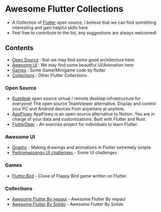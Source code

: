 # Awesome Flutter Collections
- A Collection of <a href="https://flutter.io/">Flutter</a> open source, I believe that we can find something interesting and gain helpful skills here
- Feel free to contribute to the list, any suggestions are always welcomed!

## Contents
- [Open Source](#Open-Source) : that we may find some good architecture here
- [Awesome UI](#Awesome-UI) : We may find some beautiful UI/Animation here 
- [Games](#Games) : Some Game/Minigame code by flutter
- [Collections](#Collections) : Other Flutter Collections

### Open Source
- [Rustdesk](https://github.com/rustdesk/rustdesk) open source virtual / remote desktop infrastructure for everyone! The open source TeamViewer alternative. Display and control your PC and Android devices from anywhere at anytime.
- [AppFlowy](https://github.com/AppFlowy-IO/AppFlowy) AppFlowy is an open-source alternative to Notion. You are in charge of your data and customizations. Built with Flutter and Rust.
- [FlutterDeer](https://github.com/simplezhli/flutter_deer) - An exercise project for individuals to learn Flutter.


### Awesome UI
- [Graphx](https://github.com/roipeker/graphx) - Making drawings and animations in Flutter extremely simple.
- [Pedromassango UI challenges](https://github.com/pedromassango/my_flutter_challenges) - Some UI challenges

### Games
- [Flutter.Bird](https://github.com/g0rdan/Flutter.Bird) - Clone of Flappy Bird game written on Flutter.

### Collections
- [Awesome Flutter By nepaul](https://github.com/nepaul/awesome-flutter) - Awesome Flutter By nepaul
- [Awesome Flutter By Solido](https://github.com/Solido/awesome-flutter) - Awesome Flutter By Solido

